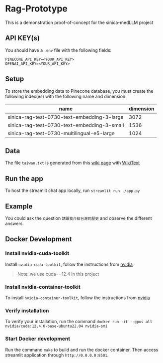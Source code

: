 # Rag-Prototype

This is a demonstration proof-of-concept for the sinica-medLLM project

## API KEY(s)

You should have a `.env` file with the following fields:

```
PINECONE_API_KEY=<YOUR_API_KEY>
OPENAI_API_KEY=<YOUR_API_KEY>
```

## Setup

To store the embedding data to Pinecone database, you must create the following index(es) with the following name and dimension:

| name                                        | dimension | 
|---------------------------------------------|-----------|
| sinica-rag-test-0730-text-embedding-3-large | 3072      |
| sinica-rag-test-0730-text-embedding-3-small | 1536      |
| sinica-rag-test-0730-multilingual-e5-large  | 1024      |

## Data

The file `taiwan.txt` is generated from this [wiki page](https://zh.wikipedia.org/wiki/%E8%87%BA%E7%81%A3) with [WikiText](https://wikitext.eluni.co/)

## Run the app

To host the streamlit chat app locally, run `streamlit run ./app.py `

## Example

You could ask the question `請跟我介紹台灣的歷史` and observe the different answers.

## Docker Development

### Install nvidia-cuda-toolkit

Install `nvidia-cuda-toolkit`, follow the instructions from [nvidia](https://docs.nvidia.com/cuda/cuda-installation-guide-linux/)

> Note: we use cuda==12.4 in this project

### Install nvidia-container-toolkit

To install `nvidia-container-toolkit`, follow the instructions from [nvidia](https://docs.nvidia.com/datacenter/cloud-native/container-toolkit/latest/install-guide.html)

### Verify installation

To verify your installation, run the command `docker run -it --gpus all nvidia/cuda:12.4.0-base-ubuntu22.04 nvidia-smi`

### Start Docker development

Run the command `make` to build and run the docker container. Then access streamlit application through `http://0.0.0.0:8501`.
